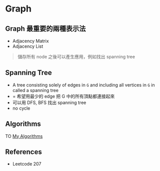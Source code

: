 # Graph

## Graph 最重要的兩種表示法

- Adjacency Matrix
- Adjacency List

> 儲存所有 node 之後可以產生應用，例如找出 spanning tree

## Spanning Tree

- A tree consisting solely of edges in `G` and including all vertices in `G` in called a spanning tree
- = 希望用最少的 edge 把 G 中的所有頂點都連接起來
- 可以用 DFS, BFS 找出 spanning tree
- no cycle

## Algorithms

TO [My Algorithms](https://github.com/chengr4/my-algorithms/tree/main/graph)

## References

- Leetcode 207
